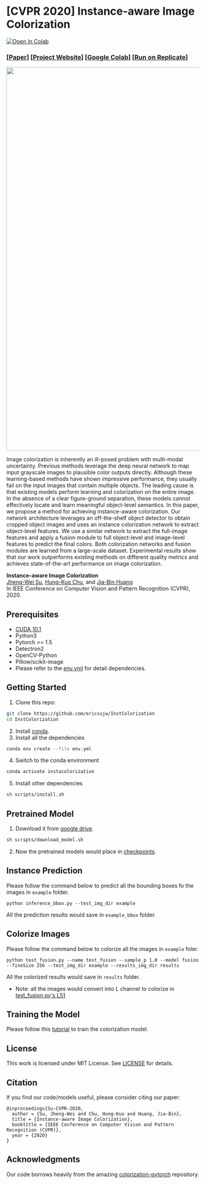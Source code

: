 # [CVPR 2020] Instance-aware Image Colorization
[![Open In Colab](https://colab.research.google.com/assets/colab-badge.svg)](https://colab.research.google.com/github/ericsujw/InstColorization/blob/master/InstColorization.ipynb)

### [[Paper](https://arxiv.org/abs/2005.10825)] [[Project Website](https://ericsujw.github.io/InstColorization/)] [[Google Colab](https://colab.research.google.com/github/ericsujw/InstColorization/blob/master/InstColorization.ipynb)] [[Run on Replicate](https://replicate.ai/ericsujw/instcolorization)]

<p align='center'>
<img src='imgs/teaser.png' width=1000>
</p>

Image colorization is inherently an ill-posed problem with multi-modal uncertainty. Previous methods leverage the deep neural network to map input grayscale images to plausible color outputs directly. Although these learning-based methods have shown impressive performance, they usually fail on the input images that contain multiple objects. The leading cause is that existing models perform learning and colorization on the entire image. In the absence of a clear figure-ground separation, these models cannot effectively locate and learn meaningful object-level semantics. In this paper, we propose a method for achieving instance-aware colorization. Our network architecture leverages an off-the-shelf object detector to obtain cropped object images and uses an instance colorization network to extract object-level features. We use a similar network to extract the full-image features and apply a fusion module to full object-level and image-level features to predict the final colors. Both colorization networks and fusion modules are learned from a large-scale dataset. Experimental results show that our work outperforms existing methods on different quality metrics and achieves state-of-the-art performance on image colorization.


**Instance-aware Image Colorization**
<br/>
[Jheng-Wei Su](https://github.com/ericsujw), 
[Hung-Kuo Chu](https://cgv.cs.nthu.edu.tw/hkchu/), and 
[Jia-Bin Huang](https://filebox.ece.vt.edu/~jbhuang/)
<br/>
In IEEE Conference on Computer Vision and Pattern Recognition (CVPR), 2020.

## Prerequisites
* [CUDA 10.1](https://developer.nvidia.com/cuda-10.1-download-archive-update2)
* Python3
* Pytorch >= 1.5
* Detectron2
* OpenCV-Python
* Pillow/scikit-image
* Please refer to the [env.yml](env.yml) for detail dependencies.

## Getting Started
1. Clone this repo:
```sh
git clone https://github.com/ericsujw/InstColorization
cd InstColorization
```
2. Install [conda](https://www.anaconda.com/).
3. Install all the dependencies
```sh
conda env create --file env.yml
```
4. Switch to the conda environment
```sh
conda activate instacolorization
```
5. Install other dependencies
```sh
sh scripts/install.sh
```

## Pretrained Model
1. Download it from [google drive](https://drive.google.com/open?id=1Xb-DKAA9ibCVLqm8teKd1MWk6imjwTBh).
```sh
sh scripts/download_model.sh
```
2. Now the pretrained models would place in [checkpoints](checkpoints).

## Instance Prediction
Please follow the command below to predict all the bounding boxes fo the images in `example` folder.
```
python inference_bbox.py --test_img_dir example
```
All the prediction results would save in `example_bbox` folder.

## Colorize Images
Please follow the command below to colorize all the images in `example` foler.
```
python test_fusion.py --name test_fusion --sample_p 1.0 --model fusion --fineSize 256 --test_img_dir example --results_img_dir results
```
All the colorized results would save in `results` folder.

* Note: all the images would convert into L channel to colorize in [test_fusion.py's L51](test_fusion.py#L51)

## Training the Model
Please follow this [tutorial](README_TRAIN.md) to train the colorization model.

## License
This work is licensed under MIT License. See [LICENSE](LICENSE) for details. 

## Citation
If you find our code/models useful, please consider citing our paper:
```
@inproceedings{Su-CVPR-2020,
  author = {Su, Jheng-Wei and Chu, Hung-Kuo and Huang, Jia-Bin},
  title = {Instance-aware Image Colorization},
  booktitle = {IEEE Conference on Computer Vision and Pattern Recognition (CVPR)},
  year = {2020}
}
```

## Acknowledgments
Our code borrows heavily from the amazing [colorization-pytorch](https://github.com/richzhang/colorization-pytorch) repository.
